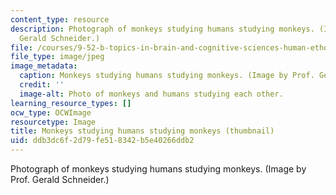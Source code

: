 ```yaml
---
content_type: resource
description: Photograph of monkeys studying humans studying monkeys. (Image by Prof.
  Gerald Schneider.)
file: /courses/9-52-b-topics-in-brain-and-cognitive-sciences-human-ethology-spring-2001/ddb3dc6f2d79fe518342b5e40266ddb2_9-52s01-th.jpg
file_type: image/jpeg
image_metadata:
  caption: Monkeys studying humans studying monkeys. (Image by Prof. Gerald Schneider.)
  credit: ''
  image-alt: Photo of monkeys and humans studying each other.
learning_resource_types: []
ocw_type: OCWImage
resourcetype: Image
title: Monkeys studying humans studying monkeys (thumbnail)
uid: ddb3dc6f-2d79-fe51-8342-b5e40266ddb2
---
```

Photograph of monkeys studying humans studying monkeys. (Image by Prof. Gerald Schneider.)

